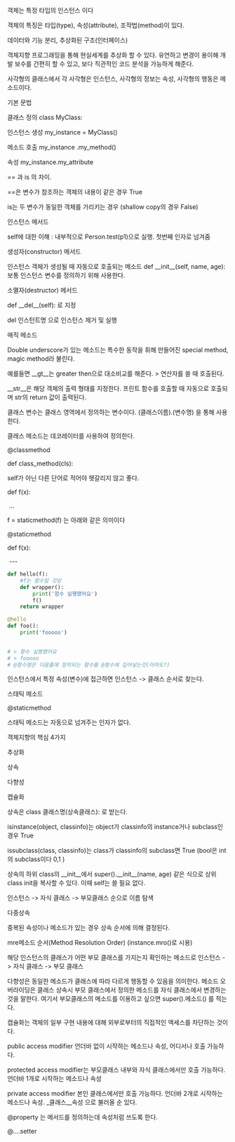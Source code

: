 객체는 특정 타입의 인스턴스 이다

객체의 특징은 타입(type), 속성(attribute), 조작법(method)이 있다.

데이터와 기능 분리, 추상화된 구조(인터페이스) 



객체지향 프로그래밍을 통해 현실세계를 추상화 할 수 있다. 유연하고 변경이 용이해 개발 보수를 간편히 할 수 있고, 보다 직관적인 코드 분석을 가능하게 해준다.

사각형의 클래스에서 각 사각형은 인스턴스, 사각형의 정보는 속성, 사각형의 행동은 메소드이다.





기본 문법

클래스 정의 class MyClass:

인스턴스 생성 my_instance = MyClass()

메소드 호출 my_instance .my_method()

속성 my_instance.my_attribute



== 과 is 의 차이.

==은 변수가 참조하는 객체의 내용이 같은 경우 True

is는 두 변수가 동일한 객체를 가리키는 경우 (shallow copy의 경우 False)



인스턴스 메서드

self에 대한 이해 : 내부적으로 Person.test(p1)으로 실행. 첫번째 인자로 넘겨줌



생성자(constructor) 메서드

인스턴스 객체가 생성될 때 자동으로 호출되는 메소드 def \_\_init__(self, name, age): 보통 인스턴스 변수를 정의하기 위해 사용한다.



소멸자(destructor) 메서드

def \_\_del__(self): 로 지정

del 인스턴트명 으로 인스턴스 제거 및 실행



매직 메소드

Double underscore가 있는 메소드는 특수한 동작을 휘해 만들어진 special method, magic method라 불린다.

예를들면 \_\_gt__는 greater then으로 대소비교를 해준다. > 연산자를 쓸 때 호출된다.

\_\_str\_\_은 해당 객체의 출력 형태를 지정한다. 프린트 함수를 호출할 때 자동으로 호출되며 str의 return 값이 출력된다.



클래스 변수는 클래스 영역에서 정의하는 변수이다. (클래스이름).(변수명) 을 통해 사용한다.



클래스 메소드는 데코레이터를 사용하여 정의한다.

@classmethod

def class_method(cls):

self가 아닌 다른 단어로 적어야 헷갈리지 않고 좋다.



def f(x):

​	...

f = staticmethod(f) 는 아래와 같은 의미이다



@staticmethod

def f(x):

​	---



```python
def hello(f):
    #f는 함수일 것임
    def wrapper():
        print('함수 실행했어요')
        f()
    return wrapper

@hello
def foo():
    print('fooooo')
    

# > 함수 실행했어요
# > fooooo
# @함수명은 다음줄에 정의되는 함수를 @함수에 집어넣는것(아마도?)
```



인스턴스에서 특정 속성(변수)에 접근하면 인스턴스 -> 클래스 순서로 찾는다.

스태틱 메소드

@staticmethod

스태틱 메소드는 자동으로 넘겨주는 인자가 없다.



객체지향의 핵심 4가지

추상화

상속

다향성

캡슐화



상속은 class 클래스명(상속클래스): 로 받는다.



isinstance(object, classinfo)는 object가 classinfo의 instance거나 subclass인 경우 True

issubclass(class, classinfo)는 class가 classinfo의 subclass면 True (bool은 int의 subclass이다 0,1 )

상속의 하위 class의 \_\_init__에서 super().\_\_init\_\_(name, age) 같은 식으로 상위class init을 복사할 수 있다. 이때 self는 쓸 필요 없다.

인스턴스 -> 자식 클래스 -> 부모클래스 순으로 이름 탐색



다중상속

중복된 속성이나 메소드가 있는 경우 상속 순서에 의해 결정된다.



mre메소드 순서(Method Resolution Order) (instance.mro()로 시용)

해당 인스턴스의 클래스가 어떤 부모 클래스를 가지는지 확인하는 메소드로 인스턴스 -> 자식 클래스 -> 부모 클래스



다향성은 동일한 메소드가 클래스에 따라 다르게 행동할 수 있음을 의미한다. 메소드 오버라이딩은 클래스 상속시 부모 클래스에서 정의한 메소드를 자식 클래스에서 변경하는 것을 말한다. 여기서 부모클래스의 메소드를 이용하고 싶으면 super().메소드() 를 적는다.



캡슐화는 객체의 일부 구현 내용에 대해  외부로부터의 직접적인 액세스를 차단하는 것이다.

public access modifier 언더바 없이 시작하는 메소드나 속성, 어디서나 호출 가능하다.

protected access modifier는 부모클래스 내부와 자식 클래스에서만 호출 가능하다. 언더바 1개로 시작하는 메소드나 속성

private access modifier 본인 클래스에서만 호출 가능하다. 언더바 2개로 시작하는 메소드나 속성. _클래스\_\_속성 으로 불러올 순 있다.



@property 는 메서드를 정의하는데 속성처럼 쓰도록 한다.

@....setter